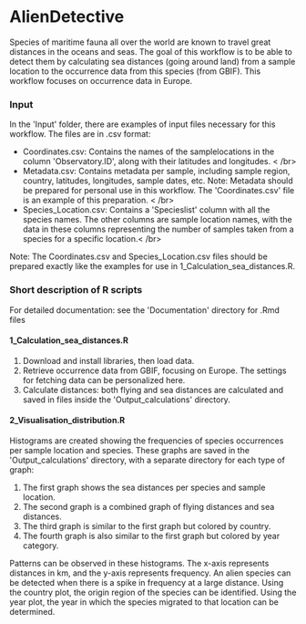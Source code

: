 # AlienDetective
Species of maritime fauna all over the world are known to travel great distances in the oceans and seas. The goal of this workflow is to be able to detect them by calculating sea distances (going around land) from a sample location to the occurrence data from this species (from GBIF). This workflow focuses on occurrence data in Europe.

### Input

In the 'Input' folder, there are examples of input files necessary for this workflow. 
The files are in .csv format:
- Coordinates.csv: Contains the names of the samplelocations in the column 'Observatory.ID', along with their latitudes and longitudes. < /br>
- Metadata.csv: Contains metadata per sample, including sample region, country, latitudes, longitudes, sample dates, etc. Note: Metadata should be prepared for personal use in this workflow. The 'Coordinates.csv' file is an example of this preparation. < /br>
- Species_Location.csv: Contains a 'Specieslist' column with all the species names. The other columns are sample location names, with the data in these columns representing the number of samples taken from a species for a specific location.< /br>

Note: The Coordinates.csv and Species_Location.csv files should be prepared exactly like the examples for use in 1_Calculation_sea_distances.R.

### Short description of R scripts

For detailed documentation: see the 'Documentation' directory for .Rmd files

#### 1_Calculation_sea_distances.R

1. Download and install libraries, then load data.
2. Retrieve occurrence data from GBIF, focusing on Europe. The settings for fetching data can be personalized here.
3. Calculate distances: both flying and sea distances are calculated and saved in files inside the 'Output_calculations' directory.

#### 2_Visualisation_distribution.R

Histograms are created showing the frequencies of species occurrences per sample location and species. These graphs are saved in the 'Output_calculations' directory, with a separate directory for each type of graph:

1. The first graph shows the sea distances per species and sample location.
2. The second graph is a combined graph of flying distances and sea distances.
3. The third graph is similar to the first graph but colored by country.
4. The fourth graph is also similar to the first graph but colored by year category.

Patterns can be observed in these histograms. The x-axis represents distances in km, and the y-axis represents frequency. An alien species can be detected when there is a spike in frequency at a large distance. Using the country plot, the origin region of the species can be identified. Using the year plot, the year in which the species migrated to that location can be determined.
